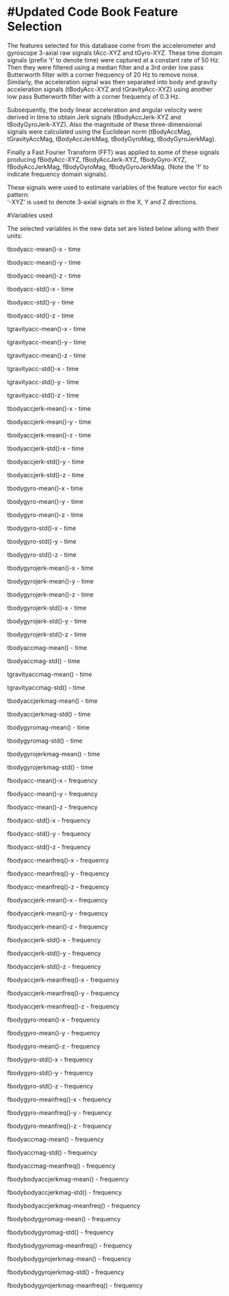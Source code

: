 #Updated Code Book
Feature Selection 
=================

The features selected for this database come from the accelerometer and gyroscope 3-axial raw signals tAcc-XYZ and tGyro-XYZ. These time domain signals (prefix 't' to denote time) were captured at a constant rate of 50 Hz. Then they were filtered using a median filter and a 3rd order low pass Butterworth filter with a corner frequency of 20 Hz to remove noise. Similarly, the acceleration signal was then separated into body and gravity acceleration signals (tBodyAcc-XYZ and tGravityAcc-XYZ) using another low pass Butterworth filter with a corner frequency of 0.3 Hz. 

Subsequently, the body linear acceleration and angular velocity were derived in time to obtain Jerk signals (tBodyAccJerk-XYZ and tBodyGyroJerk-XYZ). Also the magnitude of these three-dimensional signals were calculated using the Euclidean norm (tBodyAccMag, tGravityAccMag, tBodyAccJerkMag, tBodyGyroMag, tBodyGyroJerkMag). 

Finally a Fast Fourier Transform (FFT) was applied to some of these signals producing fBodyAcc-XYZ, fBodyAccJerk-XYZ, fBodyGyro-XYZ, fBodyAccJerkMag, fBodyGyroMag, fBodyGyroJerkMag. (Note the 'f' to indicate frequency domain signals). 

These signals were used to estimate variables of the feature vector for each pattern:  
'-XYZ' is used to denote 3-axial signals in the X, Y and Z directions.

 
#Variables used 
 
 
The selected variables in the new data set are listed below allong with their units: 
 
 
tbodyacc-mean()-x  - time 

tbodyacc-mean()-y  - time 

tbodyacc-mean()-z  - time 

tbodyacc-std()-x  - time 

tbodyacc-std()-y  - time 

tbodyacc-std()-z  - time 

tgravityacc-mean()-x  - time 

tgravityacc-mean()-y  - time 

tgravityacc-mean()-z  - time 

tgravityacc-std()-x  - time 

tgravityacc-std()-y  - time 

tgravityacc-std()-z  - time 

tbodyaccjerk-mean()-x  - time 

tbodyaccjerk-mean()-y  - time 

tbodyaccjerk-mean()-z  - time 

tbodyaccjerk-std()-x  - time 

tbodyaccjerk-std()-y  - time 

tbodyaccjerk-std()-z  - time 

tbodygyro-mean()-x  - time 

tbodygyro-mean()-y  - time 

tbodygyro-mean()-z  - time 

tbodygyro-std()-x  - time 

tbodygyro-std()-y  - time 

tbodygyro-std()-z  - time 

tbodygyrojerk-mean()-x  - time 

tbodygyrojerk-mean()-y  - time 

tbodygyrojerk-mean()-z  - time 

tbodygyrojerk-std()-x  - time 

tbodygyrojerk-std()-y  - time 

tbodygyrojerk-std()-z  - time 

tbodyaccmag-mean()  - time 

tbodyaccmag-std()  - time 

tgravityaccmag-mean()  - time 

tgravityaccmag-std()  - time 

tbodyaccjerkmag-mean()  - time 

tbodyaccjerkmag-std()  - time 

tbodygyromag-mean()  - time 

tbodygyromag-std()  - time 

tbodygyrojerkmag-mean()  - time 

tbodygyrojerkmag-std()  - time 

fbodyacc-mean()-x  - frequency 

fbodyacc-mean()-y  - frequency 

fbodyacc-mean()-z  - frequency 

fbodyacc-std()-x  - frequency 

fbodyacc-std()-y  - frequency 

fbodyacc-std()-z  - frequency 

fbodyacc-meanfreq()-x  - frequency 

fbodyacc-meanfreq()-y  - frequency 

fbodyacc-meanfreq()-z  - frequency 

fbodyaccjerk-mean()-x  - frequency 

fbodyaccjerk-mean()-y  - frequency 

fbodyaccjerk-mean()-z  - frequency 

fbodyaccjerk-std()-x  - frequency 

fbodyaccjerk-std()-y  - frequency 

fbodyaccjerk-std()-z  - frequency 

fbodyaccjerk-meanfreq()-x  - frequency 

fbodyaccjerk-meanfreq()-y  - frequency 

fbodyaccjerk-meanfreq()-z  - frequency 

fbodygyro-mean()-x  - frequency 

fbodygyro-mean()-y  - frequency 

fbodygyro-mean()-z  - frequency 

fbodygyro-std()-x  - frequency 

fbodygyro-std()-y  - frequency 

fbodygyro-std()-z  - frequency 

fbodygyro-meanfreq()-x  - frequency 

fbodygyro-meanfreq()-y  - frequency 

fbodygyro-meanfreq()-z  - frequency 

fbodyaccmag-mean()  - frequency 

fbodyaccmag-std()  - frequency 

fbodyaccmag-meanfreq()  - frequency 

fbodybodyaccjerkmag-mean()  - frequency 

fbodybodyaccjerkmag-std()  - frequency 

fbodybodyaccjerkmag-meanfreq()  - frequency 

fbodybodygyromag-mean()  - frequency 

fbodybodygyromag-std()  - frequency 

fbodybodygyromag-meanfreq()  - frequency 

fbodybodygyrojerkmag-mean()  - frequency 

fbodybodygyrojerkmag-std()  - frequency 

fbodybodygyrojerkmag-meanfreq()  - frequency 

